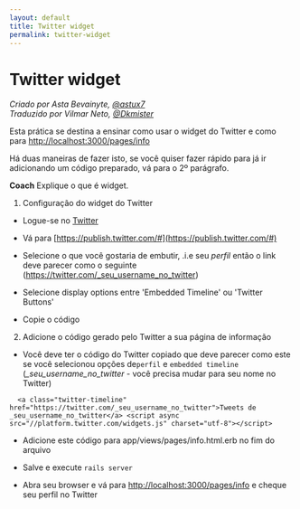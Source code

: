 ```yaml
---
layout: default
title: Twitter widget
permalink: twitter-widget
---
```


# Twitter widget

*Criado por Asta Bevainyte, [@astux7](https://twitter.com/astux7)*  
*Traduzido por Vilmar Neto, [@Dkmister](https://github.com/Dkmister)*

Esta prática se destina a ensinar como usar o widget do Twitter e como para [http://localhost:3000/pages/info](http://localhost:3000/pages/info)

Há duas maneiras de fazer isto, se você quiser fazer rápido para já ir adicionando um código preparado, vá para o 2º parágrafo.

**Coach** Explique o que é widget.


1. Configuração do widget do Twitter 

+ Logue-se no [Twitter](https://twitter.com/)

+ Vá para [https://publish.twitter.com/#](https://publish.twitter.com/#) 

+ Selecione o que você gostaria de embutir, .i.e seu *perfil* então o link deve parecer como o seguinte (https://twitter.com/_seu_username_no_twitter)

+ Selecione display options entre 'Embedded Timeline' ou 'Twitter Buttons' 

+ Copie o código


2. Adicione o código gerado pelo Twitter a sua página de informação

 + Você deve ter o código do Twitter copiado que deve parecer como este se você selecionou opções de```perfil``` e ```embedded timeline``` (*_seu_username_no_twitter* - você precisa mudar para seu nome no Twitter)

  ```
    <a class="twitter-timeline" href="https://twitter.com/_seu_username_no_twitter">Tweets de _seu_username_no_twitter</a> <script async src="//platform.twitter.com/widgets.js" charset="utf-8"></script>
  ```

 + Adicione este código para app/views/pages/info.html.erb no fim do arquivo

 + Salve e execute ```rails server```

 + Abra seu browser e vá para [http://localhost:3000/pages/info](http://localhost:3000/pages/info) e cheque seu perfil no Twitter 
  
